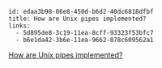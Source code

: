 ```
id: edaa3b98-06e8-450d-b6d2-40dc6818dfbf
title: How are Unix pipes implemented? 
links:
  - 5d895de8-3c19-11ea-8cff-93323f53bfc7
  - b6e1da42-3b6e-11ea-9662-078c609562a1
```

[How are Unix pipes implemented?](https://toroid.org/unix-pipe-implementation)

